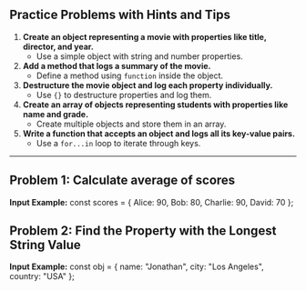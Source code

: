 ## Practice Problems with Hints and Tips

1. **Create an object representing a movie with properties like title, director, and year.**
    - Use a simple object with string and number properties.
2. **Add a method that logs a summary of the movie.**
    - Define a method using `function` inside the object.
3. **Destructure the movie object and log each property individually.**
    - Use `{}` to destructure properties and log them.
4. **Create an array of objects representing students with properties like name and grade.**
    - Create multiple objects and store them in an array.
5. **Write a function that accepts an object and logs all its key-value pairs.**
    - Use a `for...in` loop to iterate through keys.

---

## Problem 1: Calculate average of scores

**Input Example:**
const scores = { Alice: 90, Bob: 80, Charlie: 90, David: 70 };

## Problem 2: Find the Property with the Longest String Value

**Input Example:**
const obj = { name: "Jonathan", city: "Los Angeles", country: "USA" };

